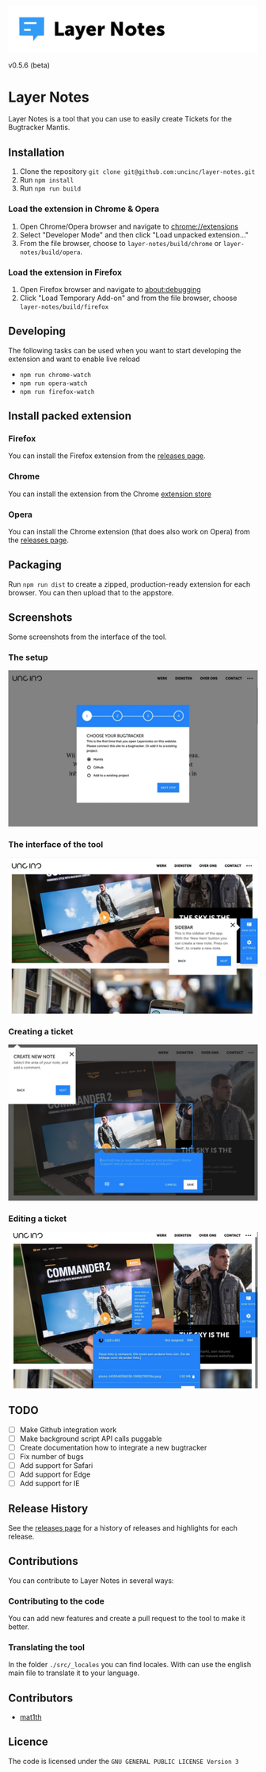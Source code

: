 ![Layernotes](./readme/banner.png)

v0.5.6 (beta)

# Layer Notes
Layer Notes is a tool that you can use to easily create Tickets for the Bugtracker Mantis.

## Installation
1. Clone the repository `git clone git@github.com:uncinc/layer-notes.git`
2. Run `npm install`
3. Run `npm run build`

### Load the extension in Chrome & Opera
1. Open Chrome/Opera browser and navigate to [chrome://extensions](chrome://extensions)
2. Select "Developer Mode" and then click "Load unpacked extension..."
3. From the file browser, choose to `layer-notes/build/chrome` or `layer-notes/build/opera`.

### Load the extension in Firefox
1. Open Firefox browser and navigate to [about:debugging](about:debugging)
2. Click "Load Temporary Add-on" and from the file browser, choose `layer-notes/build/firefox`

## Developing
The following tasks can be used when you want to start developing the extension and want to enable live reload

- `npm run chrome-watch`
- `npm run opera-watch`
- `npm run firefox-watch`

## Install packed extension

### Firefox
You can install the Firefox extension from the [releases page](https://github.com/uncinc/layer-notes/releases).

### Chrome
You can install the extension from the Chrome [extension store](https://chrome.google.com/webstore/detail/layer-notes/ccolfolecomkapjakcjpankaliaodnah)

### Opera
You can install the Chrome extension (that does also work on Opera) from the [releases page](https://github.com/uncinc/layer-notes/releases).

## Packaging
Run `npm run dist` to create a zipped, production-ready extension for each browser. You can then upload that to the appstore.

## Screenshots
Some screenshots from the interface of the tool.

### The setup
![screenshot of the tool](./readme/screenshot_1.jpg)


### The interface of the tool
![screenshot of the tool](./readme/screenshot_2.jpg)


### Creating a ticket
![screenshot of the tool](./readme/screenshot_3.jpg)


### Editing a ticket
![screenshot of the tool](./readme/screenshot_4.jpg)

## TODO
- [ ] Make Github integration work
- [ ] Make background script API calls puggable
- [ ] Create documentation how to integrate a new bugtracker
- [ ] Fix number of bugs
- [ ] Add support for Safari
- [ ] Add support for Edge
- [ ] Add support for IE

## Release History
See the [releases page](https://github.com/uncinc/layer-notes/releases) for a history of releases and highlights for each release.

## Contributions
You can contribute to Layer Notes in several ways:

### Contributing to the code
You can add new features and create a pull request to the tool to make it better.

### Translating the tool
In the folder `./src/_locales` you can find locales. With can use the english main file to translate it to your language.

## Contributors

- [mat1th](https://github.com/mat1th)

## Licence
The code is licensed under the `GNU GENERAL PUBLIC LICENSE Version 3`